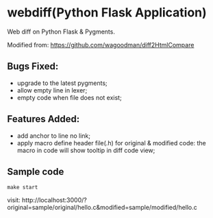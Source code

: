 # webdiff(Python Flask Application)

Web diff on Python Flask & Pygments.

Modified from: https://github.com/wagoodman/diff2HtmlCompare

## Bugs Fixed:
- upgrade to the latest pygments;
- allow empty line in lexer;
- empty code when file does not exist;

## Features Added:
- add anchor to line no link;
- apply macro define header file(.h) for original & modified code: the macro in code will show tooltip in diff code view;

## Sample code
```
make start
```
visit: http://localhost:3000/?original=sample/original/hello.c&modified=sample/modified/hello.c

